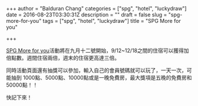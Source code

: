 +++
author = "Balduran Chang"
categories = ["spg", "hotel", "luckydraw"]
date = 2016-08-23T03:30:31Z
description = ""
draft = false
slug = "spg-more-for-you"
tags = ["spg", "hotel", "luckydraw"]
title = "SPG More for you"

+++


[SPG More for you](https://www.spgpromos.com/moreforyou/comingsoon/)活動將在九月十二號開始，9/12~12/18之間的住宿可以獲得加倍點數。週間住宿兩倍，週末的住宿更高達三倍。

同時活動頁面還有抽獎可以參加，輸入自己的會員號碼就可以玩了，一天一次，可能抽到 1000點、5000點、10000點或是一晚免費房，最大獎項是五晚的免費房和50000點！！

快記下來！

